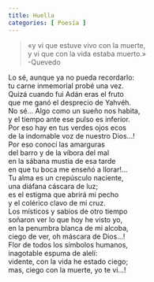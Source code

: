 ```yaml
---
title: Huella
categories: [ Poesía ]
---
```



> «y vi que estuve vivo con la muerte, <br>
y vi que con la vida estaba muerto.» <br>
-Quevedo

Lo sé, aunque ya no pueda recordarlo:<br>
tu carne inmemorial probé una vez.<br>
Quizá cuando fui Adán eras el fruto<br>
que me ganó el desprecio de Yahvéh.<br>
No sé… Algo como un sueño nos habita,<br>
y el tiempo ante ese pulso es inferior.<br>
Por eso hay en tus verdes ojos ecos<br>
de la indomable voz de nuestro Dios…!<br>
Por eso conocí las amarguras<br>
del barro y de la víbora del mal<br>
en la sábana mustia de esa tarde<br>
en que tu boca me enseñó a llorar!...<br>
Tu alma es un crepúsculo naciente,<br>
una diáfana cáscara de luz;<br>
es el estigma que abrirá mi pecho<br>
y el colérico clavo de mi cruz.<br>
Los místicos y sabios de otro tiempo<br>
soñaron ver lo que hoy he visto yo,<br>
en la penumbra blanca de mi alcoba,<br>
ciego de ver, oh máscara de Dios…!<br>
Flor de todos los símbolos humanos,<br>
inagotable espuma de alelí:<br>
vidente, con la vida he estado ciego;<br>
mas, ciego con la muerte, yo te vi...!<br>
